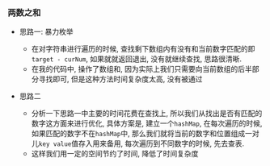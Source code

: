 ### 两数之和
* 思路一: 暴力枚举
    * 在对字符串进行遍历的时候, 查找剩下数组内有没有和当前数字匹配的即`target - curNum`, 如果就就返回退出, 没有就继续查找, 思路很清晰.
    * 在我的代码中, 操作了数组和, 因为实际上我们只需要向当前数组的后半部分寻找即可, 但是这种方法时间复杂度太高, 没有被通过

* 思路二
    * 分析一下思路一中主要的时间花费在查找上, 所以我们从找出是否有匹配的数字这方面来进行优化, 具体方案是, 建立一个`hashMap`, 在每次遍历的时候, 如果匹配的数字不在`hashMap`中, 那么我们就将当前的数字和位置组成一对儿`key value`值存入用来备用, 每次遍历到不同数字的时候, 先去查表.
    * 这样我们用一定的空间节约了时间, 降低了时间复杂度